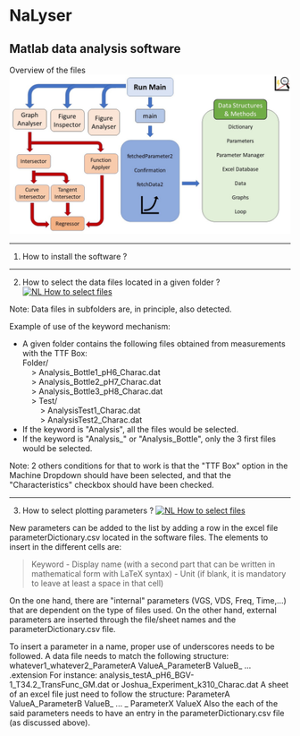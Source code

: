 # NaLyser
Matlab data analysis software
-----------------------------

Overview of the files
![Overview of the files](https://github.com/CT-Dylan/NaLyser/blob/main/NaLyserFiles.jpg?raw=true "Overview of the files")


-----------------------------
1. How to install the software ?

-----------------------------
2. How to select the data files located in a given folder ?
[![NL How to select files](https://img.youtube.com/vi/IkyiP1m_GEY/maxresdefault.jpg)](https://www.youtube.com/embed/IkyiP1m_GEY) </br>

Note: Data files in subfolders are, in principle, also detected.

Example of use of the keyword mechanism:
- A given folder contains the following files obtained from measurements with the TTF Box: <br />
Folder/ <br />
 &nbsp; &nbsp; > Analysis_Bottle1_pH6_Charac.dat <br />
 &nbsp; &nbsp; > Analysis_Bottle2_pH7_Charac.dat <br />
 &nbsp; &nbsp; > Analysis_Bottle3_pH8_Charac.dat <br />
 &nbsp; &nbsp; > Test/ <br />
 &nbsp; &nbsp; &nbsp; &nbsp;    > AnalysisTest1_Charac.dat <br />
 &nbsp; &nbsp; &nbsp; &nbsp;    > AnalysisTest2_Charac.dat <br />
- If the keyword is "Analysis", all the files would be selected.
- If the keyword is "Analysis_" or "Analysis_Bottle", only the 3 first files would be selected.

Note: 2 others conditions for that to work is that the "TTF Box" option in the Machine Dropdown should have been selected,
and that the "Characteristics" checkbox should have been checked.

-----------------------------
3. How to select plotting parameters ?
[![NL How to select files](https://img.youtube.com/vi/GIp33SmEZpQ/maxresdefault.jpg)](https://www.youtube.com/embed/GIp33SmEZpQ) </br>

New parameters can be added to the list by adding a row in the excel file parameterDictionary.csv located in the software files.
The elements to insert in the different cells are:
> Keyword - Display name (with a second part that can be written in mathematical form with LaTeX syntax) - Unit (if blank, it is mandatory to leave at least a space in that cell) 

On the one hand, there are "internal" parameters (VGS, VDS, Freq, Time,...) that are dependent on the type of files used. On the other hand, external parameters are inserted through the file/sheet names and the parameterDictionary.csv file. 

To insert a parameter in a name, proper use of underscores needs to be followed.
A data file needs to match the following structure: whatever1_whatever2_ParameterA ValueA_ParameterB ValueB_ ... .extension
For instance: analysis_testA_pH6_BGV-1_T34.2_TransFunc_GM.dat or Joshua_Experiment_k310_Charac.dat
A sheet of an excel file just need to follow the structure: ParameterA ValueA_ParameterB ValueB_ ... _ ParameterX ValueX
Also the each of the said parameters needs to have an entry in the parameterDictionary.csv file (as discussed above).
